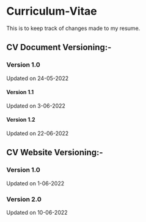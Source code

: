 # Curriculum-Vitae
This is to keep track of changes made to my resume.


## CV Document Versioning:-
### Version 1.0
Updated on 24-05-2022

#### Version 1.1
Updated on 3-06-2022

#### Version 1.2
Updated on 22-06-2022


## CV Website Versioning:-
### Version 1.0
Updated on 1-06-2022

### Version 2.0
Updated on 10-06-2022
